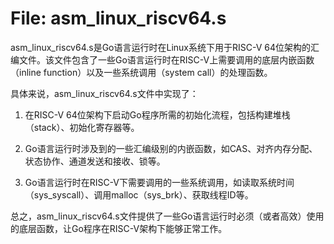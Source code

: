 # File: asm_linux_riscv64.s

asm_linux_riscv64.s是Go语言运行时在Linux系统下用于RISC-V 64位架构的汇编文件。该文件包含了一些Go语言运行时在RISC-V上需要调用的底层内嵌函数（inline function）以及一些系统调用（system call）的处理函数。

具体来说，asm_linux_riscv64.s文件中实现了：

1. 在RISC-V 64位架构下启动Go程序所需的初始化流程，包括构建堆栈（stack）、初始化寄存器等。

2. Go语言运行时涉及到的一些汇编级别的内嵌函数，如CAS、对齐内存分配、状态协作、通道发送和接收、锁等。

3. Go语言运行时在RISC-V下需要调用的一些系统调用，如读取系统时间（sys_syscall）、调用malloc（sys_brk）、获取线程ID等。

总之，asm_linux_riscv64.s文件提供了一些Go语言运行时必须（或者高效）使用的底层函数，让Go程序在RISC-V架构下能够正常工作。

